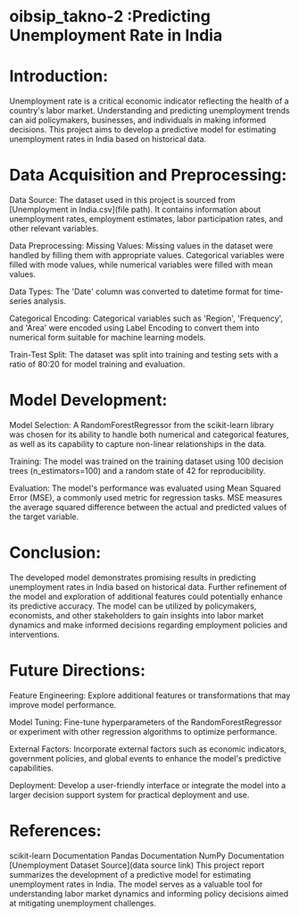 # oibsip_takno-2 :Predicting Unemployment Rate in India

# Introduction:

Unemployment rate is a critical economic indicator reflecting the health of a country's labor market. Understanding and predicting unemployment trends can aid policymakers, businesses, and individuals in making informed decisions. This project aims to develop a predictive model for estimating unemployment rates in India based on historical data.

# Data Acquisition and Preprocessing:

Data Source:
   The dataset used in this project is sourced from [Unemployment in India.csv](file path). It contains information about unemployment rates, employment estimates, labor participation rates, and other relevant variables.
   
Data Preprocessing:
Missing Values:
Missing values in the dataset were handled by filling them with appropriate values. Categorical variables were filled with mode values, while numerical variables were filled with mean values.

Data Types:
The 'Date' column was converted to datetime format for time-series analysis.

Categorical Encoding: 
Categorical variables such as 'Region', 'Frequency', and 'Area' were encoded using Label Encoding to convert them into numerical form suitable for machine learning models.

Train-Test Split: 
The dataset was split into training and testing sets with a ratio of 80:20 for model training and evaluation.
# Model Development:

Model Selection: 
A RandomForestRegressor from the scikit-learn library was chosen for its ability to handle both numerical and categorical features, as well as its capability to capture non-linear relationships in the data.

Training: 
The model was trained on the training dataset using 100 decision trees (n_estimators=100) and a random state of 42 for reproducibility.

Evaluation:
The model's performance was evaluated using Mean Squared Error (MSE), a commonly used metric for regression tasks. MSE measures the average squared difference between the actual and predicted values of the target variable.

#  Conclusion:

The developed model demonstrates promising results in predicting unemployment rates in India based on historical data.
Further refinement of the model and exploration of additional features could potentially enhance its predictive accuracy.
The model can be utilized by policymakers, economists, and other stakeholders to gain insights into labor market dynamics and make informed decisions regarding employment policies and interventions.
#  Future Directions:

Feature Engineering: Explore additional features or transformations that may improve model performance.

Model Tuning: Fine-tune hyperparameters of the RandomForestRegressor or experiment with other regression algorithms to optimize performance.

External Factors: Incorporate external factors such as economic indicators, government policies, and global events to enhance the model's predictive capabilities.

Deployment: Develop a user-friendly interface or integrate the model into a larger decision support system for practical deployment and use.
# References:

scikit-learn Documentation
Pandas Documentation
NumPy Documentation
[Unemployment Dataset Source](data source link)
This project report summarizes the development of a predictive model for estimating unemployment rates in India. The model serves as a valuable tool for understanding labor market dynamics and informing policy decisions aimed at mitigating unemployment challenges.







